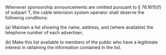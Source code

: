 Whenever sponsorship announcements are omitted pursuant to § 76.1615(f) of subpart T, the cable television system operator shall observe the following conditions:

(a) Maintain a list showing the name, address, and (where available) the telephone number of each advertiser;
              

(b) Make this list available to members of the public who have a legitimate interest in obtaining the information contained in the list.

